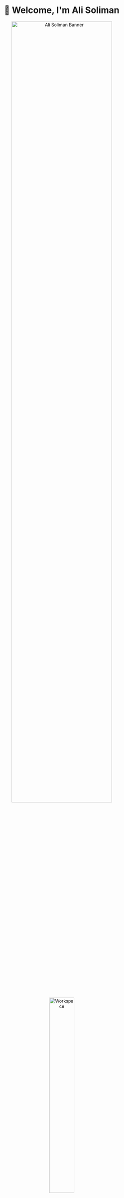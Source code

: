 <div align="center">

# 👋 Welcome, I'm **Ali Soliman**

<img src="https://github.com/ali-soliman/ali-soliman/blob/main/assets/banner.png" alt="Ali Soliman Banner" width="80%"/> <br>
<img src="https://github.com/ali-soliman/ali-soliman/blob/main/assets/coding.gif" alt="Workspace" width="40%"/><br> 

![Profile Views](https://komarev.com/ghpvc/?username=ali-soliman&style=flat&color=orange&label=PROFILE+VIEWS)
![Hits](https://hits.seeyoufarm.com/api/count/incr/badge.svg?url=https://github.com/ali-soliman&count_bg=%2379C83D&title_bg=%23555555&icon=github.svg&icon_color=%23E7E7E7&title=HITS&edge_flat=false)

</div>

---

## 🚀 Languages I Use

![C++](https://img.shields.io/badge/C%2B%2B-00599C?style=flat&logo=c%2B%2B&logoColor=white)
![HTML](https://img.shields.io/badge/HTML5-E34F26?style=flat&logo=html5&logoColor=white)
![CSS](https://img.shields.io/badge/CSS3-1572B6?style=flat&logo=css3&logoColor=white)
![JavaScript](https://img.shields.io/badge/JavaScript-323330?style=flat&logo=javascript&logoColor=F7DF1E)
![Scratch](https://img.shields.io/badge/Scratch-4D97FF?style=flat&logo=scratch&logoColor=white)
![SQL](https://img.shields.io/badge/SQL-336791?style=flat&logo=postgresql&logoColor=white)

```cpp
// Example in C++
#include <iostream>
using namespace std;

int main() {
   cout << "Hello, I'm Ali Soliman 👋" << endl;
   return 0;
}
